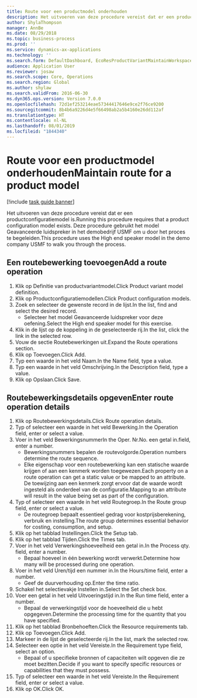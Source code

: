 ```yaml
---
title: Route voor een productmodel onderhouden
description: Het uitvoeren van deze procedure vereist dat er een productconfiguratiemodel is.
author: ShylaThompson
manager: AnnBe
ms.date: 08/29/2018
ms.topic: business-process
ms.prod: ''
ms.service: dynamics-ax-applications
ms.technology: ''
ms.search.form: DefaultDashboard, EcoResProductVariantMaintainWorkspace, PCProductConfigurationModelListPage, PCProductConfigurationModelDetails, PCRouteOperationDetails, WrkCtrCapabilityLookUp
audience: Application User
ms.reviewer: josaw
ms.search.scope: Core, Operations
ms.search.region: Global
ms.author: shylaw
ms.search.validFrom: 2016-06-30
ms.dyn365.ops.version: Version 7.0.0
ms.openlocfilehash: 72d1ef253214eae57344417646e9ce2f76ce9200
ms.sourcegitcommit: 8b4b6a9226d4e5f66498ab2a5b4160e26dd112af
ms.translationtype: HT
ms.contentlocale: nl-NL
ms.lasthandoff: 08/01/2019
ms.locfileid: "1844340"
---
```

# <a name="maintain-route-for-a-product-model"></a><span data-ttu-id="3d4da-103">Route voor een productmodel onderhouden</span><span class="sxs-lookup"><span data-stu-id="3d4da-103">Maintain route for a product model</span></span>

[!include [task guide banner](../../includes/task-guide-banner.md)]

<span data-ttu-id="3d4da-104">Het uitvoeren van deze procedure vereist dat er een productconfiguratiemodel is.</span><span class="sxs-lookup"><span data-stu-id="3d4da-104">Running this procedure requires that a product configuration model exists.</span></span> <span data-ttu-id="3d4da-105">Deze procedure gebruikt het model Geavanceerde luidspreker in het demobedrijf USMF om u door het proces te begeleiden.</span><span class="sxs-lookup"><span data-stu-id="3d4da-105">This procedure uses the High end speaker model in the demo company USMF to walk you through the process.</span></span>


## <a name="add-a-route-operation"></a><span data-ttu-id="3d4da-106">Een routebewerking toevoegen</span><span class="sxs-lookup"><span data-stu-id="3d4da-106">Add a route operation</span></span>
1. <span data-ttu-id="3d4da-107">Klik op Definitie van productvariantmodel.</span><span class="sxs-lookup"><span data-stu-id="3d4da-107">Click Product variant model definition.</span></span>
2. <span data-ttu-id="3d4da-108">Klik op Productconfiguratiemodellen.</span><span class="sxs-lookup"><span data-stu-id="3d4da-108">Click Product configuration models.</span></span>
3. <span data-ttu-id="3d4da-109">Zoek en selecteer de gewenste record in de lijst.</span><span class="sxs-lookup"><span data-stu-id="3d4da-109">In the list, find and select the desired record.</span></span>
    * <span data-ttu-id="3d4da-110">Selecteer het model Geavanceerde luidspreker voor deze oefening.</span><span class="sxs-lookup"><span data-stu-id="3d4da-110">Select the High end speaker model for this exercise.</span></span>  
4. <span data-ttu-id="3d4da-111">Klik in de lijst op de koppeling in de geselecteerde rij.</span><span class="sxs-lookup"><span data-stu-id="3d4da-111">In the list, click the link in the selected row.</span></span>
5. <span data-ttu-id="3d4da-112">Vouw de sectie Routebewerkingen uit.</span><span class="sxs-lookup"><span data-stu-id="3d4da-112">Expand the Route operations section.</span></span>
6. <span data-ttu-id="3d4da-113">Klik op Toevoegen.</span><span class="sxs-lookup"><span data-stu-id="3d4da-113">Click Add.</span></span>
7. <span data-ttu-id="3d4da-114">Typ een waarde in het veld Naam.</span><span class="sxs-lookup"><span data-stu-id="3d4da-114">In the Name field, type a value.</span></span>
8. <span data-ttu-id="3d4da-115">Typ een waarde in het veld Omschrijving.</span><span class="sxs-lookup"><span data-stu-id="3d4da-115">In the Description field, type a value.</span></span>
9. <span data-ttu-id="3d4da-116">Klik op Opslaan.</span><span class="sxs-lookup"><span data-stu-id="3d4da-116">Click Save.</span></span>

## <a name="enter-route-operation-details"></a><span data-ttu-id="3d4da-117">Routebewerkingsdetails opgeven</span><span class="sxs-lookup"><span data-stu-id="3d4da-117">Enter route operation details</span></span>
1. <span data-ttu-id="3d4da-118">Klik op Routebewerkingsdetails.</span><span class="sxs-lookup"><span data-stu-id="3d4da-118">Click Route operation details.</span></span>
2. <span data-ttu-id="3d4da-119">Typ of selecteer een waarde in het veld Bewerking.</span><span class="sxs-lookup"><span data-stu-id="3d4da-119">In the Operation field, enter or select a value.</span></span>
3. <span data-ttu-id="3d4da-120">Voer in het veld Bewerkingsnummer</span><span class="sxs-lookup"><span data-stu-id="3d4da-120">In the Oper.</span></span> <span data-ttu-id="3d4da-121">Nr.</span><span class="sxs-lookup"><span data-stu-id="3d4da-121">No.</span></span> <span data-ttu-id="3d4da-122">een getal in.</span><span class="sxs-lookup"><span data-stu-id="3d4da-122">field, enter a number.</span></span>
    * <span data-ttu-id="3d4da-123">Bewerkingsnummers bepalen de routevolgorde.</span><span class="sxs-lookup"><span data-stu-id="3d4da-123">Operation numbers determine the route sequence.</span></span>  
    * <span data-ttu-id="3d4da-124">Elke eigenschap voor een routebewerking kan een statische waarde krijgen of aan een kenmerk worden toegewezen.</span><span class="sxs-lookup"><span data-stu-id="3d4da-124">Each property on a route operation can get a static value or be mapped to an attribute.</span></span> <span data-ttu-id="3d4da-125">De toewijzing aan een kenmerk zorgt ervoor dat de waarde wordt ingesteld als onderdeel van de configuratie.</span><span class="sxs-lookup"><span data-stu-id="3d4da-125">Mapping to an attribute will result in the value being set as part of the configuration.</span></span>  
4. <span data-ttu-id="3d4da-126">Typ of selecteer een waarde in het veld Routegroep.</span><span class="sxs-lookup"><span data-stu-id="3d4da-126">In the Route group field, enter or select a value.</span></span>
    * <span data-ttu-id="3d4da-127">De routegroep bepaalt essentieel gedrag voor kostprijsberekening, verbruik en instelling.</span><span class="sxs-lookup"><span data-stu-id="3d4da-127">The route group determines essential behavior for costing, consumption, and setup.</span></span>  
5. <span data-ttu-id="3d4da-128">Klik op het tabblad Instellingen.</span><span class="sxs-lookup"><span data-stu-id="3d4da-128">Click the Setup tab.</span></span>
6. <span data-ttu-id="3d4da-129">Klik op het tabblad Tijden.</span><span class="sxs-lookup"><span data-stu-id="3d4da-129">Click the Times tab.</span></span>
7. <span data-ttu-id="3d4da-130">Voer in het veld Verwerkingshoeveelheid een getal in.</span><span class="sxs-lookup"><span data-stu-id="3d4da-130">In the Process qty. field, enter a number.</span></span>
    * <span data-ttu-id="3d4da-131">Bepaal hoeveel in één bewerking wordt verwerkt.</span><span class="sxs-lookup"><span data-stu-id="3d4da-131">Determine how many will be processed during one operation.</span></span>  
8. <span data-ttu-id="3d4da-132">Voer in het veld Uren/tijd een nummer in.</span><span class="sxs-lookup"><span data-stu-id="3d4da-132">In the Hours/time field, enter a number.</span></span>
    * <span data-ttu-id="3d4da-133">Geef de duurverhouding op.</span><span class="sxs-lookup"><span data-stu-id="3d4da-133">Enter the time ratio.</span></span>  
9. <span data-ttu-id="3d4da-134">Schakel het selectievakje Instellen in.</span><span class="sxs-lookup"><span data-stu-id="3d4da-134">Select the Set check box.</span></span>
10. <span data-ttu-id="3d4da-135">Voer een getal in het veld Uitvoeringstijd in.</span><span class="sxs-lookup"><span data-stu-id="3d4da-135">In the Run time field, enter a number.</span></span>
    * <span data-ttu-id="3d4da-136">Bepaal de verwerkingstijd voor de hoeveelheid die u hebt opgegeven.</span><span class="sxs-lookup"><span data-stu-id="3d4da-136">Determine the processing time for the quantity that you have specified.</span></span>  
11. <span data-ttu-id="3d4da-137">Klik op het tabblad Bronbehoeften.</span><span class="sxs-lookup"><span data-stu-id="3d4da-137">Click the Resource requirements tab.</span></span>
12. <span data-ttu-id="3d4da-138">Klik op Toevoegen.</span><span class="sxs-lookup"><span data-stu-id="3d4da-138">Click Add.</span></span>
13. <span data-ttu-id="3d4da-139">Markeer in de lijst de geselecteerde rij.</span><span class="sxs-lookup"><span data-stu-id="3d4da-139">In the list, mark the selected row.</span></span>
14. <span data-ttu-id="3d4da-140">Selecteer een optie in het veld Vereiste.</span><span class="sxs-lookup"><span data-stu-id="3d4da-140">In the Requirement type field, select an option.</span></span>
    * <span data-ttu-id="3d4da-141">Bepaal of u specifieke bronnen of capaciteiten wilt opgeven die ze moet bezitten.</span><span class="sxs-lookup"><span data-stu-id="3d4da-141">Decide if you want to specify specific resources or capabilities that they must possess.</span></span>  
15. <span data-ttu-id="3d4da-142">Typ of selecteer een waarde in het veld Vereiste.</span><span class="sxs-lookup"><span data-stu-id="3d4da-142">In the Requirement field, enter or select a value.</span></span>
16. <span data-ttu-id="3d4da-143">Klik op OK.</span><span class="sxs-lookup"><span data-stu-id="3d4da-143">Click OK.</span></span>

